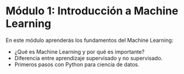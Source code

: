 # Módulo 1: Introducción a Machine Learning  
En este módulo aprenderás los fundamentos del Machine Learning:  
- ¿Qué es Machine Learning y por qué es importante?  
- Diferencia entre aprendizaje supervisado y no supervisado.  
- Primeros pasos con Python para ciencia de datos.  
